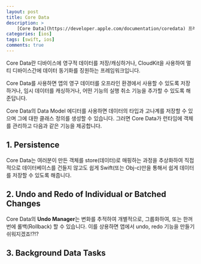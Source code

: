 ```yaml
---
layout: post
title: Core Data
description: >
    [Core Data](https://developer.apple.com/documentation/coredata) 프레임워크에 대해서 알아보자.
categories: [ios]
tags: [swift, ios]
comments: true
---
```


Core Data란 디바이스에 영구적 데이터를 저장/캐싱하거나, CloudKit을 사용하여 멀티 디바이스간에 데이터 동기화를 징원하는 프레임워크입니다.

Core Data를 사용하면 앱의 영구 데이터를 오프라인 환경에서 사용할 수 있도록 저장하거나, 임시 데이터를 캐싱하거나, 어떤 기능의 실행 취소 기능을 추가할 수 있도록 해 준답니다.

Core Data의 Data Model 에디터를 사용하면 데이터의 타입과 고나계를 저장할 수 있으며 그에 대한 클래스 정의를 생성할 수 있습니다. 그러면 Core Data가 런타임에 객체를 관리하고 다음과 같은 기능을 제공합니다.


## 1. Persistence
Core Data는 여러분이 만든 객체를 store(데이터)로 매핑하는 과정을 추상화하여 직접적으로 데이터베이스를 건들지 않고도 쉽게 Swift(또는 Obj-c)만을 통해서 쉽게 데이터를 저장할 수 있도록 해줍니다.

## 2. Undo and Redo of Individual or Batched Changes
Core Data의 **Undo Manager**는 변화를 추적하여 개별적으로, 그룹화하여, 또는 한꺼번에 롤백(Rollback) 할 수 있습니다. 이를 상용하면 앱에서 undo, redo 기능을 만들기 쉬워지겠죠!?!?

## 3. Background Data Tasks

